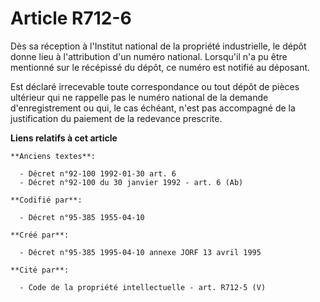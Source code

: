 # Article R712-6

Dès sa réception à l'Institut national de la propriété industrielle, le dépôt donne lieu à l'attribution d'un numéro
national. Lorsqu'il n'a pu être mentionné sur le récépissé du dépôt, ce numéro est notifié au déposant.

Est déclaré irrecevable toute correspondance ou tout dépôt de pièces ultérieur qui ne rappelle pas le numéro national de la
demande d'enregistrement ou qui, le cas échéant, n'est pas accompagné de la justification du paiement de la redevance
prescrite.

**Liens relatifs à cet article**

	**Anciens textes**:

	  - Décret n°92-100 1992-01-30 art. 6
	  - Décret n°92-100 du 30 janvier 1992 - art. 6 (Ab)

	**Codifié par**:

	  - Décret n°95-385 1955-04-10

	**Créé par**:

	  - Décret n°95-385 1995-04-10 annexe JORF 13 avril 1995

	**Cité par**:

	  - Code de la propriété intellectuelle - art. R712-5 (V)
